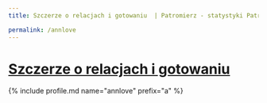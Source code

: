 ```yaml
---
title: Szczerze o relacjach i gotowaniu  | Patromierz - statystyki Patronite.pl

permalink: /annlove
---
```


# [Szczerze o relacjach i gotowaniu ](https://patronite.pl/annlove)

{% include profile.md name="annlove" prefix="a" %}

